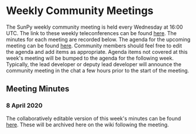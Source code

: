 # Weekly Community Meetings

The SunPy weekly community meeting is held every Wednesday at 16:00 UTC. The link to these weekly teleconferences can be found [here](https://jitsi.riot.im/sunpy). The minutes for each meeting are recorded below. The agenda for the upcoming meeting can be found [here](https://demo.codimd.org/GAEnxycXQcCQLrAFN7ie8A). Community members should feel free to edit the agenda and add items as appropriate. Agenda items not covered at this week's meeting will be bumped to the agenda for the following week. Typically, the lead developer or deputy lead developer will announce the community meeting in the chat a few hours prior to the start of the meeting.

## Meeting Minutes

### 8 April 2020

The collaboratively editable version of this week's minutes can be found [here](https://demo.codimd.org/JDRDW_eYSPSkyHT9ZOCbxQ). These will be archived here on the wiki following the meeting.
